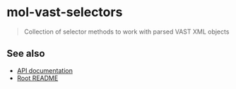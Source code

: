 # mol-vast-selectors

> Collection of selector methods to work with parsed VAST XML objects

## See also
* [API documentation](../../docs/selectors-API.md)
* [Root README](../../README.md)
